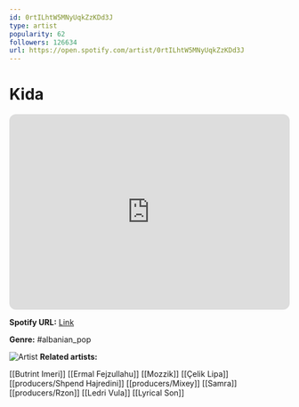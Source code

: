 ```yaml
---
id: 0rtILhtW5MNyUqkZzKDd3J
type: artist
popularity: 62
followers: 126634
url: https://open.spotify.com/artist/0rtILhtW5MNyUqkZzKDd3J
---
```

# Kida

<iframe style="border-radius:12px" src="https://open.spotify.com/embed/artist/0rtILhtW5MNyUqkZzKDd3J" width="100%" height="352" frameBorder="0" allowfullscreen="" allow="autoplay; clipboard-write; encrypted-media; fullscreen; picture-in-picture" loading="lazy"></iframe>

**Spotify URL:** [Link](https://open.spotify.com/artist/0rtILhtW5MNyUqkZzKDd3J)

**Genre:**  #albanian_pop

![Artist](https://i.scdn.co/image/ab6761610000e5ebd0bf71f796e6bbf36c4df84f)
**Related artists:**

[[Butrint Imeri]]
[[Ermal Fejzullahu]]
[[Mozzik]]
[[Çelik Lipa]]
[[producers/Shpend Hajredini]]
[[producers/Mixey]]
[[Samra]]
[[producers/Rzon]]
[[Ledri Vula]]
[[Lyrical Son]]
